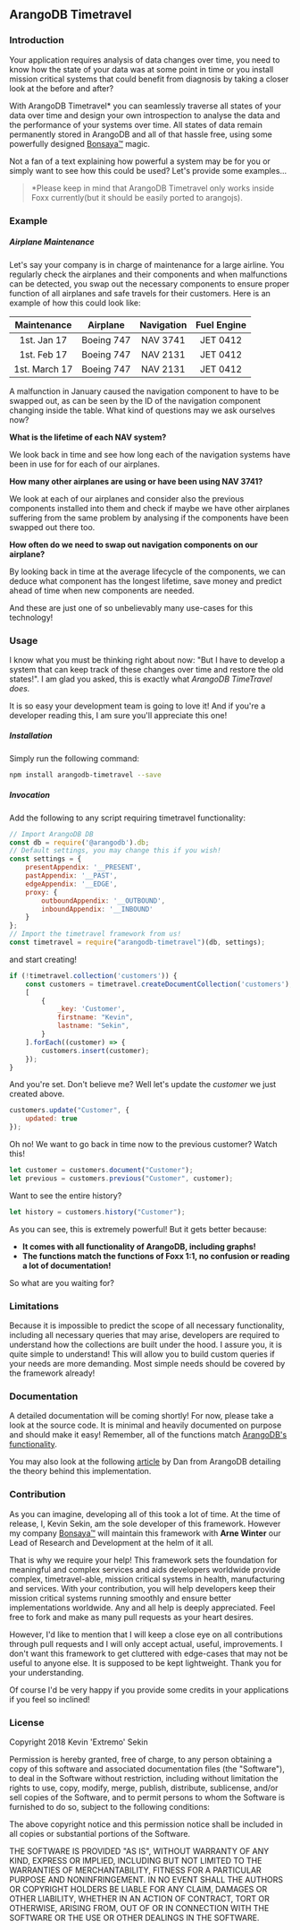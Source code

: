 ## ArangoDB Timetravel

### Introduction

Your application requires analysis of data changes over time, you need to know how the state of your data was at some point in time or you install mission critical systems that could benefit from diagnosis by taking a closer look at the before and after?

With ArangoDB Timetravel* you can seamlessly traverse all states of your data over time and design your own introspection to analyse the data and the performance of your systems over time. All states of data remain permanently stored in ArangoDB and all of that hassle free, using some powerfully designed <a href="https://bonsaya.com" target="_blank">Bonsaya&#8482;</a> magic.

Not a fan of a text explaining how powerful a system may be for you or simply want to see how this could be used? Let's provide some examples...

> *Please keep in mind that ArangoDB Timetravel only works inside Foxx currently(but it should be easily ported to arangojs).

### Example

##### Airplane Maintenance

Let's say your company is in charge of maintenance for a large airline. You regularly check the airplanes and their components and when malfunctions can be detected, you swap out the necessary components to ensure proper function of all airplanes and safe travels for their customers. Here is an example of how this could look like:

| Maintenance | Airplane | Navigation | Fuel Engine |
| :-----------: | :--------: | :------: | :------: |
| 1st. Jan 17   | Boeing 747 | NAV 3741 | JET 0412 | 
| 1st. Feb 17   | Boeing 747 | NAV 2131 | JET 0412 | 
| 1st. March 17 | Boeing 747 | NAV 2131 | JET 0412 | 

A malfunction in January caused the navigation component to have to be swapped out, as can be seen by the ID of the navigation component changing inside the table. What kind of questions may we ask ourselves now?

**What is the lifetime of each NAV system?**

We look back in time and see how long each of the navigation systems have been in use for for each of our airplanes.

**How many other airplanes are using or have been using NAV 3741?**

We look at each of our airplanes and consider also the previous components installed into them and check if maybe we have other airplanes suffering from the same problem by analysing if the components have been swapped out there too.

**How often do we need to swap out navigation components on our airplane?**

By looking back in time at the average lifecycle of the components, we can deduce what component has the longest lifetime, save money and predict ahead of time when new components are needed.

And these are just one of so unbelievably many use-cases for this technology!

### Usage

I know what you must be thinking right about now: "But I have to develop a system that can keep track of these changes over time and restore the old states!". I am glad you asked, this is exactly what *ArangoDB TimeTravel does.*

It is so easy your development team is going to love it! And if you're a developer reading this, I am sure you'll appreciate this one!

##### Installation

Simply run the following command:

```bash
npm install arangodb-timetravel --save
```

##### Invocation

Add the following to any script requiring timetravel functionality:

```javascript
// Import ArangoDB DB
const db = require('@arangodb').db;
// Default settings, you may change this if you wish!
const settings = {
	presentAppendix: '__PRESENT',
	pastAppendix: '__PAST',
	edgeAppendix: '__EDGE',
	proxy: {
		outboundAppendix: '__OUTBOUND',
		inboundAppendix: '__INBOUND'
	}
};
// Import the timetravel framework from us!
const timetravel = require("arangodb-timetravel")(db, settings);
```

and start creating!

```javascript
if (!timetravel.collection('customers')) {
	const customers = timetravel.createDocumentCollection('customers');
	[
		{
			_key: 'Customer',
			firstname: "Kevin",
			lastname: "Sekin",
		}
	].forEach((customer) => {
		customers.insert(customer);
	});
}
```

And you're set. Don't believe me? Well let's update the *customer* we just created above.

```javascript
customers.update("Customer", {
	updated: true	
});
```

Oh no! We want to go back in time now to the previous customer? Watch this!

```javascript
let customer = customers.document("Customer");
let previous = customers.previous("Customer", customer);
```

Want to see the entire history?
```javascript
let history = customers.history("Customer");
```

As you can see, this is extremely powerful! But it gets better because:
* **It comes with all functionality of ArangoDB, including graphs!**
* **The functions match the functions of Foxx 1:1, no confusion or reading a lot of documentation!**

So what are you waiting for?

### Limitations

Because it is impossible to predict the scope of all necessary functionality, including all necessary queries that may arise, developers are required to understand how the collections are built under the hood. I assure you, it is quite simple to understand! This will allow you to build custom queries if your needs are more demanding. Most simple needs should be covered by the framework already!

### Documentation

A detailed documentation will be coming shortly! For now, please take a look at the source code. It is minimal and heavily documented on purpose and should make it easy! Remember, all of the functions match <a href="https://docs.arangodb.com/devel/Manual/DataModeling/Documents/DocumentMethods.html">ArangoDB's functionality</a>.

You may also look at the following <a href="https://www.arangodb.com/2018/07/time-traveling-with-graph-databases/">article</a> by Dan from ArangoDB detailing the theory behind this implementation.

### Contribution

As you can imagine, developing all of this took a lot of time. At the time of release, I, Kevin Sekin, am the sole developer of this framework. However my company <a href="https://bonsaya.com" target="_blank">Bonsaya&#8482;</a> will maintain this framework with **Arne Winter** our Lead of Research and Development at the helm of it all.

That is why we require your help! This framework sets the foundation for meaningful and complex services and aids developers worldwide provide complex, timetravel-able, mission critical systems in health, manufacturing and services. With your contribution, you will help developers keep their mission critical systems running smoothly and ensure better implementations worldwide. Any and all help is deeply appreciated. Feel free to fork and make as many pull requests as your heart desires.

However, I'd like to mention that I will keep a close eye on all contributions through pull requests and I will only accept actual, useful, improvements. I don't want this framework to get cluttered with edge-cases that may not be useful to anyone else. It is supposed to be kept lightweight. Thank you for your understanding.

Of course I'd be very happy if you provide some credits in your applications if you feel so inclined!

### License

Copyright 2018 Kevin 'Extremo' Sekin

Permission is hereby granted, free of charge, to any person obtaining a copy of this software and associated documentation files (the "Software"), to deal in the Software without restriction, including without limitation the rights to use, copy, modify, merge, publish, distribute, sublicense, and/or sell copies of the Software, and to permit persons to whom the Software is furnished to do so, subject to the following conditions:

The above copyright notice and this permission notice shall be included in all copies or substantial portions of the Software.

THE SOFTWARE IS PROVIDED "AS IS", WITHOUT WARRANTY OF ANY KIND, EXPRESS OR IMPLIED, INCLUDING BUT NOT LIMITED TO THE WARRANTIES OF MERCHANTABILITY, FITNESS FOR A PARTICULAR PURPOSE AND NONINFRINGEMENT. IN NO EVENT SHALL THE AUTHORS OR COPYRIGHT HOLDERS BE LIABLE FOR ANY CLAIM, DAMAGES OR OTHER LIABILITY, WHETHER IN AN ACTION OF CONTRACT, TORT OR OTHERWISE, ARISING FROM, OUT OF OR IN CONNECTION WITH THE SOFTWARE OR THE USE OR OTHER DEALINGS IN THE SOFTWARE.